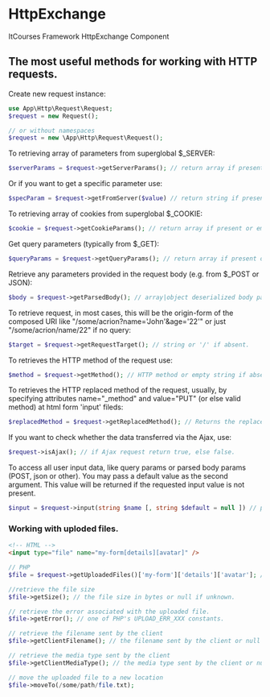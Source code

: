 # HttpExchange
ItCourses Framework HttpExchange Component
## The most useful methods for working with HTTP requests.

Create new request instance:
```php
use App\Http\Request\Request;
$request = new Request();

// or without namespaces
$request = new \App\Http\Request\Request();
```
To retrieving array of parameters from superglobal $_SERVER:
```php
$serverParams = $request->getServerParams(); // return array if present or empty array 
```
Or if you want to get a specific parameter use:
```php
$specParam = $request->getFromServer($value) // return string if present or empty string
```
To retrieving array of cookies from superglobal $_COOKIE:
```php
$cookie = $request->getCookieParams(); // return array if present or empty array
```
Get query parameters (typically from $_GET):
```php 
$queryParams = $request->getQueryParams(); // return array if present or empty array
```
Retrieve any parameters provided in the request body (e.g. from $_POST or JSON):
```php
$body = $request->getParsedBody(); // array|object deserialized body parameters or null if absent.
```
To retrieve request, in most cases, this will be the origin-form of the composed URI like "/some/acrion?name='John'&age='22'" or just "/some/acrion/name/22" if no query:
```php
$target = $request->getRequestTarget(); // string or '/' if absent.
```
To retrieves the HTTP method of the request use:
```php
$method = $request->getMethod(); // HTTP method or empty string if absent.
```
To retrieves the HTTP replaced method of the request, usually, by specifying attributes name="_method" and value="PUT" (or else valid method) at html form 'input' fileds:
```php
$replacedMethod = $request->getReplacedMethod(); // Returns the replaced request method or empty string if absent.
```
If you want to check whether the data transferred via the Ajax, use:
```php
$request->isAjax(); // if Ajax request return true, else false.
```
To access all user input data, like query params or parsed body params (POST, json or other). You may pass a default value as the second argument. This value will be returned if the requested input value is not present.
```php
$input = $request->input(string $name [, string $default = null ]) // parameter, default parameter or empty string
```
### Working with uploded files.
```html
<!-- HTML -->
<input type="file" name="my-form[details][avatar]" />
```
```php
// PHP
$file = $request->getUploadedFiles()['my-form']['details']['avatar']; // array tree of UploadedFileInterface instances or empty array

//retrieve the file size
$file->getSize(); // the file size in bytes or null if unknown.

// retrieve the error associated with the uploaded file.
$file->getError(); // one of PHP's UPLOAD_ERR_XXX constants.

// retrieve the filename sent by the client
$file->getClientFilename(); // the filename sent by the client or null if none.

// retrieve the media type sent by the client
$file->getClientMediaType(); // the media type sent by the client or null if none.

// move the uploaded file to a new location
$file->moveTo(/some/path/file.txt);

```

